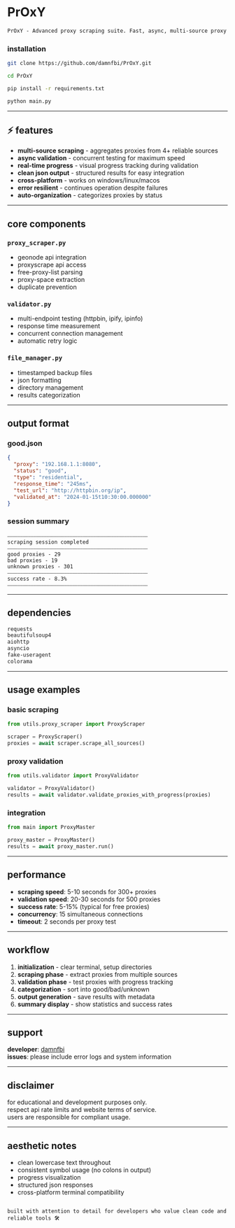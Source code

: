 # PrOxY


```markdown
PrOxY - Advanced proxy scraping suite. Fast, async, multi-source proxy aggregation with real-time validation. Clean JSON output, progress tracking, and developer-friendly architecture. Perfect for web scraping, automation, and development workflows.
```


### installation
```bash
git clone https://github.com/damnfbi/PrOxY.git
```
```bash
cd PrOxY
```
```bash
pip install -r requirements.txt
```
```bash
python main.py
```

---

## ⚡ features

- **multi-source scraping** - aggregates proxies from 4+ reliable sources
- **async validation** - concurrent testing for maximum speed
- **real-time progress** - visual progress tracking during validation
- **clean json output** - structured results for easy integration
- **cross-platform** - works on windows/linux/macos
- **error resilient** - continues operation despite failures
- **auto-organization** - categorizes proxies by status

---

## core components

### `proxy_scraper.py`
- geonode api integration
- proxyscrape api access  
- free-proxy-list parsing
- proxy-space extraction
- duplicate prevention

### `validator.py`
- multi-endpoint testing (httpbin, ipify, ipinfo)
- response time measurement
- concurrent connection management
- automatic retry logic

### `file_manager.py`
- timestamped backup files
- json formatting
- directory management
- results categorization

---

## output format

### good.json
```json
{
  "proxy": "192.168.1.1:8080",
  "status": "good",
  "type": "residential",
  "response_time": "245ms",
  "test_url": "http://httpbin.org/ip",
  "validated_at": "2024-01-15t10:30:00.000000"
}
```

### session summary
```
⎯⎯⎯⎯⎯⎯⎯⎯⎯⎯⎯⎯⎯⎯⎯⎯⎯⎯⎯⎯⎯⎯⎯⎯⎯⎯⎯⎯⎯⎯⎯⎯⎯⎯⎯⎯⎯⎯⎯⎯⎯⎯⎯⎯⎯⎯⎯⎯⎯⎯⎯⎯⎯⎯
scraping session completed
⎯⎯⎯⎯⎯⎯⎯⎯⎯⎯⎯⎯⎯⎯⎯⎯⎯⎯⎯⎯⎯⎯⎯⎯⎯⎯⎯⎯⎯⎯⎯⎯⎯⎯⎯⎯⎯⎯⎯⎯⎯⎯⎯⎯⎯⎯⎯⎯⎯⎯⎯⎯⎯⎯
good proxies - 29
bad proxies - 19
unknown proxies - 301
⎯⎯⎯⎯⎯⎯⎯⎯⎯⎯⎯⎯⎯⎯⎯⎯⎯⎯⎯⎯⎯⎯⎯⎯⎯⎯⎯⎯⎯⎯⎯⎯⎯⎯⎯⎯⎯⎯⎯⎯⎯⎯⎯⎯⎯⎯⎯⎯⎯⎯⎯⎯⎯⎯
success rate - 8.3%
⎯⎯⎯⎯⎯⎯⎯⎯⎯⎯⎯⎯⎯⎯⎯⎯⎯⎯⎯⎯⎯⎯⎯⎯⎯⎯⎯⎯⎯⎯⎯⎯⎯⎯⎯⎯⎯⎯⎯⎯⎯⎯⎯⎯⎯⎯⎯⎯⎯⎯⎯⎯⎯⎯
```

---

## dependencies

```txt
requests
beautifulsoup4
aiohttp
asyncio
fake-useragent
colorama
```

---

## usage examples

### basic scraping
```python
from utils.proxy_scraper import ProxyScraper

scraper = ProxyScraper()
proxies = await scraper.scrape_all_sources()
```

### proxy validation  
```python
from utils.validator import ProxyValidator

validator = ProxyValidator()
results = await validator.validate_proxies_with_progress(proxies)
```

### integration
```python
from main import ProxyMaster

proxy_master = ProxyMaster()
results = await proxy_master.run()
```

---

## performance

- **scraping speed**: 5-10 seconds for 300+ proxies
- **validation speed**: 20-30 seconds for 500 proxies  
- **success rate**: 5-15% (typical for free proxies)
- **concurrency**: 15 simultaneous connections
- **timeout**: 2 seconds per proxy test

---

## workflow

1. **initialization** - clear terminal, setup directories
2. **scraping phase** - extract proxies from multiple sources
3. **validation phase** - test proxies with progress tracking
4. **categorization** - sort into good/bad/unknown
5. **output generation** - save results with metadata
6. **summary display** - show statistics and success rates

---

## support

**developer**: [damnfbi](https://t.me/damnfbi)  
**issues**: please include error logs and system information

---

## disclaimer

for educational and development purposes only.  
respect api rate limits and website terms of service.  
users are responsible for compliant usage.

---

## aesthetic notes

- clean lowercase text throughout
- consistent symbol usage (no colons in output)
- progress visualization
- structured json responses
- cross-platform terminal compatibility

```

built with attention to detail for developers who value clean code and reliable tools 🛠️
```
